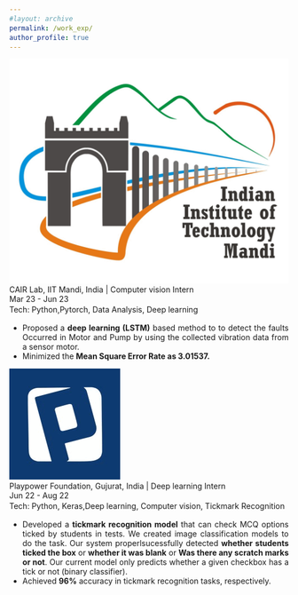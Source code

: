 ```yaml
---
#layout: archive
permalink: /work_exp/
author_profile: true
---
```


<div class="research-block">
	<div class="left">
		<span class="research-img">
			<img src="/images/IITM_gif.gif">
		</span>
	</div>
	<div class="right">
		<div class="title" style="font-size: 14px;"><a href="https://research.iitmandi.ac.in/cair/" style="text-decoration: none; color: inherit;" target="_blank">CAIR Lab, IIT Mandi, India </a>| Computer vision Intern</div>
		<div class="sub-title" style="font-size: 14px;">Mar 23 - Jun 23</div>
		<span class="research-text" style="text-align: justify; display: inline-block; font-size: 14px; line-height: 1.5;">Tech: Python,Pytorch, Data Analysis, Deep learning </span><br>		
		<span class="research-text"><ul>
		<li style="text-align: justify; font-size: 14px;"> Proposed a <b>deep learning (LSTM)</b> based method to to detect the faults Occurred in Motor and Pump by using the collected vibration data from a sensor motor. </li> 
		<li style="text-align: justify; font-size: 14px;"> Minimized the <b>Mean Square Error Rate as 3.01537.</b></li></ul></span> 
	</div>
</div>



<div class="research-block">
	<div class="left">
		<span class="research-img">
			<img src="/images/playpowerlabs_gif.gif">
		</span>
	</div>
	<div class="right">
		<div class="title" style="font-size: 14px;"><a href="https://www.playpowerlabs.com/" style="text-decoration: none; color: inherit;" target="_blank"> Playpower Foundation, Gujurat, India </a>| Deep learning Intern</div>
		<div class="sub-title" style="font-size: 14px;">Jun 22 - Aug 22</div>
		<span class="research-text" style="text-align: justify; display: inline-block; font-size: 14px; line-height: 1.5;">Tech: Python, Keras,Deep learning, Computer vision, Tickmark Recognition</span><br>			
		<span class="research-text"><ul>
		<li style="text-align: justify; font-size: 14px;"> Developed a <b>tickmark recognition model</b> that can check MCQ options ticked by students in tests. We created image classification models to do the task. Our system properlsucessfully detected <b>whether students ticked the box</b> or <b>whether it was blank</b>  or <b>Was there any scratch marks or not</b>. Our current model only predicts whether a given checkbox has a tick or not (binary classifier).</li> 
		<li style="text-align: justify; font-size: 14px;"> Achieved <b>96%</b> accuracy in tickmark recognition tasks, respectively.</li></ul></span>
	</div>
</div>

